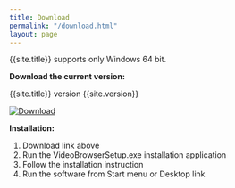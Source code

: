 ```yaml
---
title: Download
permalink: "/download.html"
layout: page
---
```


{{site.title}} supports only Windows 64 bit.

**Download the current version:**

{{site.title}} version {{site.version}}

[![Download]({{site.image_folder}}Download.jpg)](http://github.com)

**Installation:**
1. Download link above
2. Run the VideoBrowserSetup.exe installation application
3. Follow the installation instruction
4. Run the software from Start menu or Desktop link
